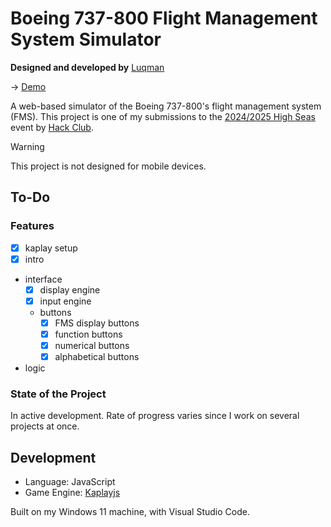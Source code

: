 # Boeing 737-800 Flight Management System Simulator

**Designed and developed by** [Luqman](https://theluqmn.github.io)

→ [Demo](https://theluqmn.github.io/737fms/)

A web-based simulator of the Boeing 737-800's flight management system (FMS). This project is one of my submissions to the [2024/2025 High Seas](https://highseas.hackclub.com/) event by [Hack Club](https://hackclub.com/).

> [!WARNING]
> This project is not designed for mobile devices.

## To-Do

### Features

- [x] kaplay setup
- [x] intro
- interface
  - [x] display engine
  - [x] input engine
  - buttons
    - [x] FMS display buttons
    - [x] function buttons
    - [x] numerical buttons
    - [x] alphabetical buttons
- logic

### State of the Project

In active development. Rate of progress varies since I work on several projects at once.

## Development

- Language: JavaScript
- Game Engine: [Kaplayjs](https://github.com/kaplayjs/kaplay)

Built on my Windows 11 machine, with Visual Studio Code.
